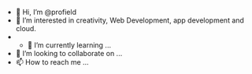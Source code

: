 - 👋 Hi, I’m @profield
- 👀 I’m interested in creativity, Web Development, app development and cloud.
- - 🌱 I’m currently learning ...
- 💞️ I’m looking to collaborate on ...
- 📫 How to reach me ...

<!---
profield/profield is a ✨ special ✨ repository because its `README.md` (this file) appears on your GitHub profile.
You can click the Preview link to take a look at your changes.
--->
